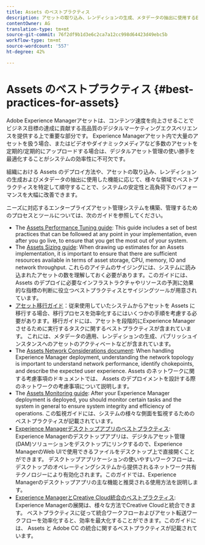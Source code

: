 ```yaml
---
title: Assets のベストプラクティス
description: アセットの取り込み、レンディションの生成、メタデータの抽出に使用するExperience Managerアセットのデプロイメントと機能に応じて、異なる領域でのベストプラクティスを識別して固有にすることで、読み込み中のシステムの安定性とパフォーマンスが大幅に向上します。
contentOwner: AG
translation-type: tm+mt
source-git-commit: 76f2df9b1d3e6c2ca7a12cc998d64423d49ebc5b
workflow-type: tm+mt
source-wordcount: '557'
ht-degree: 42%

---
```



# Assets のベストプラクティス {#best-practices-for-assets}

Adobe Experience Managerアセットは、コンテンツ速度を向上させることでビジネス目標の達成に貢献する高品質のデジタルマーケティングエクスペリエンスを提供する上で重要な部分です。 Experience Managerアセット内で大量のアセットを扱う場合、またはビデオやダイナミックメディアなど多数のアセットを定期的/定期的にアップロードする場合は、デジタルアセット管理の使い勝手を最適化することがシステムの効率性に不可欠です。

組織における Assets のデプロイ方法や、アセットの取り込み、レンディションの生成およびメタデータの抽出に使用した機能に応じて、様々な領域でベストプラクティスを特定して順守することで、システムの安定性と高負荷下のパフォーマンスを大幅に改善できます。

ニーズに対応するエンタープライズアセット管理システムを構築、管理するためのプロセスとツールについては、次のガイドを参照してください。

* The [Assets Performance Tuning guide](/help/assets/performance-tuning-guidelines.md): This guide includes a set of best practices that can be followed at any point in your implementation, even after you go live, to ensure that you get the most out of your system.
* The [Assets Sizing guide](/help/assets/assets-sizing-guide.md): When drawing up estimates for an Assets implementation, it is important to ensure that there are sufficient resources available in terms of asset storage, CPU, memory, IO and network throughput. これらのアイテムのサイジングには、システムに読み込まれたアセットの数を理解しておく必要があります。このガイドには、 Assets のデプロイに必要なインフラストラクチャやリソースの予測に効果的な指標の判断に役立つベストプラクティスとサイジングツールが用意されています。
* [アセット移行ガイド](/help/assets/assets-migration-guide.md)：従来使用していたシステムからアセットを Assets に移行する場合、移行プロセスを効率化するにはいくつかの手順を考慮する必要があります。移行ガイドには、アセットを段階的にExperience Managerさせるために実行するタスクに関するベストプラクティスが含まれています。 これには、メタデータの適用、レンディションの生成、パブリッシュインスタンスへのアセットのアクティベートなどが含まれています。
* The [Assets Network Considerations document](/help/assets/assets-network-considerations.md): When handling Experience Manager deployment, understanding the network topology is important to understand network performance, identify chokepoints, and describe the expected user experience. Assets のネットワークに関する考慮事項のドキュメントでは、 Assets のデプロイメントを設計する際のネットワークの考慮事項について説明します。
* The [Assets Monitoring guide](/help/assets/assets-monitoring-best-practices.md): After your Experience Manager deployment is deployed, you should monitor certain tasks and the system in general to ensure system integrity and efficiency of operations. この監視ガイドには、システムの様々な側面を監視するためのベストプラクティスが記載されています。
* [Experience Managerデスクトップアプリのベストプラクティス](https://docs.adobe.com/content/help/ja-JP/experience-manager-desktop-app/using/introduction.html): Experience Managerのデスクトップアプリは、デジタルアセット管理(DAM)ソリューションをデスクトップにリンクするので、Experience ManagerのWeb UIで使用できるファイルをデスクトップ上で直接開くことができます。 デスクトップアプリケーションの使いやすいワークフローは、デスクトップのオペレーティングシステムから提供されるネットワーク共有テクノロジーにより有効化されます。このガイドでは、Experience Managerのデスクトップアプリの主な機能と推奨される使用方法を説明します。
* [Experience ManagerとCreative Cloud統合のベストプラクティス](/help/assets/aem-cc-integration-best-practices.md): Experience Managerの展開は、様々な方法でCreative Cloudと統合できます。 ベストプラクティスに従って統合ワークフローおよびアセット転送ワークフローを効率化すると、効率を最大化することができます。このガイドには、 Assets と Adobe CC の統合に関するベストプラクティスが記載されています。

